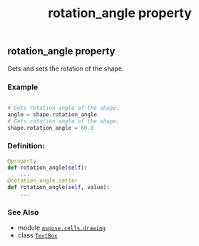 ﻿---
title: rotation_angle property
second_title: Aspose.Cells for Python via .NET API References
description: 
type: docs
weight: 890
url: /aspose.cells.drawing/textbox/rotation_angle/
is_root: false
---

## rotation_angle property


Gets and sets the rotation of the shape.

### Example 


```python

# Gets rotation angle of the shape.
angle = shape.rotation_angle
# Gets rotation angle of the shape.
shape.rotation_angle = 60.0

```
### Definition:
```python
@property
def rotation_angle(self):
    ...
@rotation_angle.setter
def rotation_angle(self, value):
    ...
```

### See Also
* module [`aspose.cells.drawing`](../../)
* class [`TextBox`](/cells/python-net/aspose.cells.drawing/textbox)
